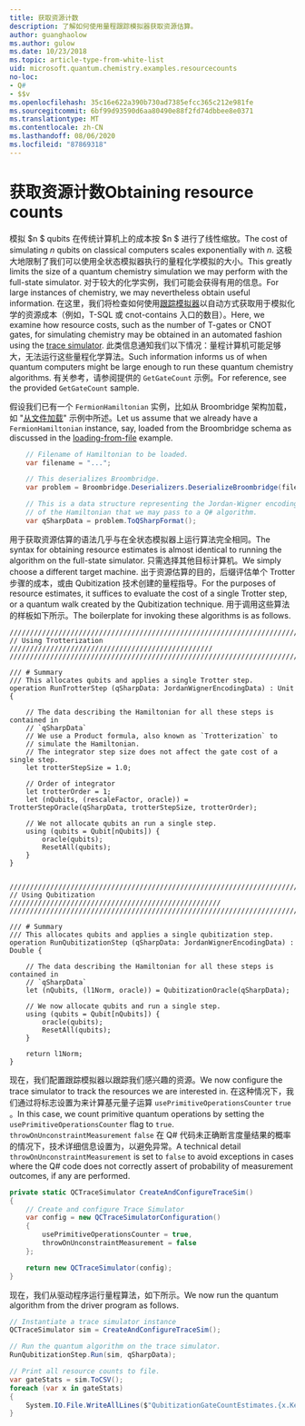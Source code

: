 ```yaml
---
title: 获取资源计数
description: 了解如何使用量程跟踪模拟器获取资源估算。
author: guanghaolow
ms.author: gulow
ms.date: 10/23/2018
ms.topic: article-type-from-white-list
uid: microsoft.quantum.chemistry.examples.resourcecounts
no-loc:
- Q#
- $$v
ms.openlocfilehash: 35c16e622a390b730ad7385efcc365c212e981fe
ms.sourcegitcommit: 6bf99d93590d6aa80490e88f2fd74dbbee8e0371
ms.translationtype: MT
ms.contentlocale: zh-CN
ms.lasthandoff: 08/06/2020
ms.locfileid: "87869318"
---
```

# <a name="obtaining-resource-counts"></a><span data-ttu-id="46808-103">获取资源计数</span><span class="sxs-lookup"><span data-stu-id="46808-103">Obtaining resource counts</span></span>

<span data-ttu-id="46808-104">模拟 $n $ qubits 在传统计算机上的成本按 $n $ 进行了线性缩放。</span><span class="sxs-lookup"><span data-stu-id="46808-104">The cost of simulating $n$ qubits on classical computers scales exponentially with $n$.</span></span> <span data-ttu-id="46808-105">这极大地限制了我们可以使用全状态模拟器执行的量程化学模拟的大小。</span><span class="sxs-lookup"><span data-stu-id="46808-105">This greatly limits the size of a quantum chemistry simulation we may perform with the full-state simulator.</span></span> <span data-ttu-id="46808-106">对于较大的化学实例，我们可能会获得有用的信息。</span><span class="sxs-lookup"><span data-stu-id="46808-106">For large instances of chemistry, we may nevertheless obtain useful information.</span></span> <span data-ttu-id="46808-107">在这里，我们将检查如何使用[跟踪模拟器](xref:microsoft.quantum.machines.qc-trace-simulator.intro)以自动方式获取用于模拟化学的资源成本（例如，T-SQL 或 cnot-contains 入口的数目）。</span><span class="sxs-lookup"><span data-stu-id="46808-107">Here, we examine how resource costs, such as the number of T-gates or CNOT gates, for simulating chemistry may be obtained in an automated fashion using the [trace simulator](xref:microsoft.quantum.machines.qc-trace-simulator.intro).</span></span> <span data-ttu-id="46808-108">此类信息通知我们以下情况：量程计算机可能足够大，无法运行这些量程化学算法。</span><span class="sxs-lookup"><span data-stu-id="46808-108">Such information informs us of when quantum computers might be large enough to run these quantum chemistry algorithms.</span></span> <span data-ttu-id="46808-109">有关参考，请参阅提供的 `GetGateCount` 示例。</span><span class="sxs-lookup"><span data-stu-id="46808-109">For reference, see the provided `GetGateCount` sample.</span></span>

<span data-ttu-id="46808-110">假设我们已有一个 `FermionHamiltonian` 实例，比如从 Broombridge 架构加载，如 "[从文件加载](xref:microsoft.quantum.chemistry.examples.loadhamiltonian)" 示例中所述。</span><span class="sxs-lookup"><span data-stu-id="46808-110">Let us assume that we already have a `FermionHamiltonian` instance, say, loaded from the Broombridge schema as discussed in the [loading-from-file](xref:microsoft.quantum.chemistry.examples.loadhamiltonian) example.</span></span> 

```csharp
    // Filename of Hamiltonian to be loaded.
    var filename = "...";

    // This deserializes Broombridge.
    var problem = Broombridge.Deserializers.DeserializeBroombridge(filename).ProblemDescriptions.First();

    // This is a data structure representing the Jordan-Wigner encoding 
    // of the Hamiltonian that we may pass to a Q# algorithm.
    var qSharpData = problem.ToQSharpFormat();
```

<span data-ttu-id="46808-111">用于获取资源估算的语法几乎与在全状态模拟器上运行算法完全相同。</span><span class="sxs-lookup"><span data-stu-id="46808-111">The syntax for obtaining resource estimates is almost identical to running the algorithm on the full-state simulator.</span></span> <span data-ttu-id="46808-112">只需选择其他目标计算机。</span><span class="sxs-lookup"><span data-stu-id="46808-112">We simply choose a different target machine.</span></span> <span data-ttu-id="46808-113">出于资源估算的目的，后缀评估单个 Trotter 步骤的成本，或由 Qubitization 技术创建的量程指导。</span><span class="sxs-lookup"><span data-stu-id="46808-113">For the purposes of resource estimates, it suffices to evaluate the cost of a single Trotter step, or a quantum walk created by the Qubitization technique.</span></span> <span data-ttu-id="46808-114">用于调用这些算法的样板如下所示。</span><span class="sxs-lookup"><span data-stu-id="46808-114">The boilerplate for invoking these algorithms is as follows.</span></span>

```qsharp
//////////////////////////////////////////////////////////////////////////
// Using Trotterization //////////////////////////////////////////////////
//////////////////////////////////////////////////////////////////////////

/// # Summary
/// This allocates qubits and applies a single Trotter step.
operation RunTrotterStep (qSharpData: JordanWignerEncodingData) : Unit {
    
    // The data describing the Hamiltonian for all these steps is contained in
    // `qSharpData`
    // We use a Product formula, also known as `Trotterization` to
    // simulate the Hamiltonian.
    // The integrator step size does not affect the gate cost of a single step.
    let trotterStepSize = 1.0;
    
    // Order of integrator
    let trotterOrder = 1;
    let (nQubits, (rescaleFactor, oracle)) = TrotterStepOracle(qSharpData, trotterStepSize, trotterOrder);
    
    // We not allocate qubits an run a single step.
    using (qubits = Qubit[nQubits]) {
        oracle(qubits);
        ResetAll(qubits);
    }
}


//////////////////////////////////////////////////////////////////////////
// Using Qubitization ////////////////////////////////////////////////////
//////////////////////////////////////////////////////////////////////////

/// # Summary
/// This allocates qubits and applies a single qubitization step.
operation RunQubitizationStep (qSharpData: JordanWignerEncodingData) : Double {
    
    // The data describing the Hamiltonian for all these steps is contained in
    // `qSharpData`
    let (nQubits, (l1Norm, oracle)) = QubitizationOracle(qSharpData);
    
    // We now allocate qubits and run a single step.
    using (qubits = Qubit[nQubits]) {
        oracle(qubits);
        ResetAll(qubits);
    }
    
    return l1Norm;
}
```

<span data-ttu-id="46808-115">现在，我们配置跟踪模拟器以跟踪我们感兴趣的资源。</span><span class="sxs-lookup"><span data-stu-id="46808-115">We now configure the trace simulator to track the resources we are interested in.</span></span> <span data-ttu-id="46808-116">在这种情况下，我们通过将标志设置为来计算基元量子运算 `usePrimitiveOperationsCounter` `true` 。</span><span class="sxs-lookup"><span data-stu-id="46808-116">In this case, we count primitive quantum operations by setting the `usePrimitiveOperationsCounter` flag to `true`.</span></span> <span data-ttu-id="46808-117">`throwOnUnconstraintMeasurement` `false` 在 Q# 代码未正确断言度量结果的概率的情况下，技术详细信息设置为，以避免异常。</span><span class="sxs-lookup"><span data-stu-id="46808-117">A technical detail `throwOnUnconstraintMeasurement` is set to `false` to avoid exceptions in cases where the Q# code does not correctly assert of probability of measurement outcomes, if any are performed.</span></span>

```csharp
private static QCTraceSimulator CreateAndConfigureTraceSim()
{
    // Create and configure Trace Simulator
    var config = new QCTraceSimulatorConfiguration()
    {
        usePrimitiveOperationsCounter = true,
        throwOnUnconstraintMeasurement = false
    };

    return new QCTraceSimulator(config);
}
```

<span data-ttu-id="46808-118">现在，我们从驱动程序运行量程算法，如下所示。</span><span class="sxs-lookup"><span data-stu-id="46808-118">We now run the quantum algorithm from the driver program as follows.</span></span>

```csharp
// Instantiate a trace simulator instance
QCTraceSimulator sim = CreateAndConfigureTraceSim();

// Run the quantum algorithm on the trace simulator.
RunQubitizationStep.Run(sim, qSharpData);

// Print all resource counts to file.
var gateStats = sim.ToCSV();
foreach (var x in gateStats)
{
    System.IO.File.WriteAllLines($"QubitizationGateCountEstimates.{x.Key}.csv", new string[] { x.Value });
}
```